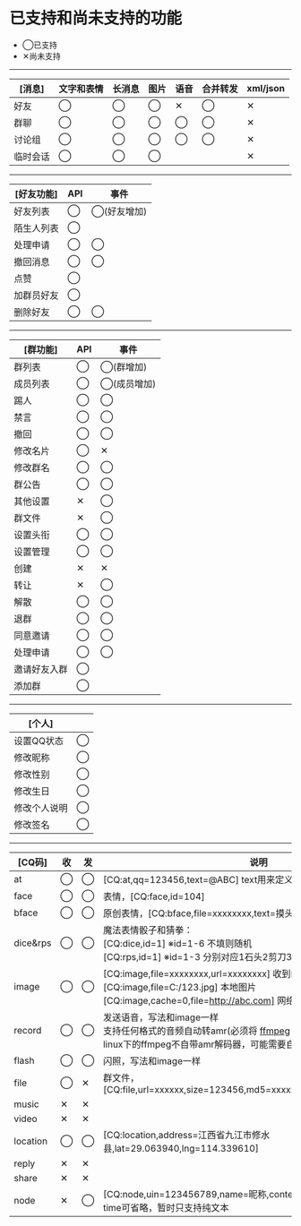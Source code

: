 # 已支持和尚未支持的功能

* ◯已支持
* ✕尚未支持

----

|[消息]|文字和表情|长消息|图片|语音|合并转发|xml/json|
|-|-|-|-|-|-|-|
|好友|◯|◯|◯|✕|◯|✕|
|群聊|◯|◯|◯|◯|◯|✕|
|讨论组|◯|◯|◯|◯|◯|✕|
|临时会话|◯|◯|◯|||✕|

----

|[好友功能]|API|事件|
|-|-|-|
|好友列表|◯|◯(好友增加)|
|陌生人列表|◯||
|处理申请|◯|◯|
|撤回消息|◯|◯|
|点赞|◯||
|加群员好友|◯||
|删除好友|◯|◯|


----

|[群功能]|API|事件|
|-|-|-|
|群列表|◯|◯(群增加)|
|成员列表|◯|◯(成员增加)|
|踢人|◯|◯|
|禁言|◯|◯|
|撤回|◯|◯|
|修改名片|◯|✕|
|修改群名|◯|◯|
|群公告|◯|◯|
|其他设置|✕|◯|
|群文件|✕|◯|
|设置头衔|◯|◯|
|设置管理|◯|◯|
|创建|✕|✕|
|转让|✕|◯|
|解散|◯|◯|
|退群|◯|◯|
|同意邀请|◯|◯|
|处理申请|◯|◯|
|邀请好友入群|◯||
|添加群|◯||

----

|[个人]||
|-|-|
|设置QQ状态|◯|
|修改昵称|◯|
|修改性别|◯|
|修改生日|◯|
|修改个人说明|◯|
|修改签名|◯|

----

|[CQ码]|收|发|说明|
|-|-|-|-|
|at|◯|◯|[CQ:at,qq=123456,text=@ABC] text用来定义@不到时的输出|
|face|◯|◯|表情，[CQ:face,id=104]
|bface|◯|◯|原创表情，[CQ:bface,file=xxxxxxxx,text=摸头]|
|dice&rps|◯|◯|魔法表情骰子和猜拳：<br>[CQ:dice,id=1] ※id=1-6 不填则随机<br>[CQ:rps,id=1] ※id=1-3 分别对应1石头2剪刀3布|
|image|◯|◯|[CQ:image,file=xxxxxxxx,url=xxxxxxxx] 收到的图片<br>[CQ:image,file=C:/123.jpg] 本地图片<br>[CQ:image,cache=0,file=http://abc.com] 网络图片|
|record|◯|◯|发送语音，写法和image一样<br>支持任何格式的音频自动转amr(必须将 [ffmpeg](http://ffmpeg.org/download.html) 加入环境变量path)<br>linux下的ffmpeg不自带amr解码器，可能需要自行编译ffmpeg|
|flash|◯|◯|闪照，写法和image一样|
|file|◯|✕|群文件，[CQ:file,url=xxxxxx,size=123456,md5=xxxxxx,duration=0,name=xxxxxx]|
|music|✕|✕|
|video|✕|✕|
|location|◯|◯|[CQ:location,address=江西省九江市修水县,lat=29.063940,lng=114.339610]|
|reply|✕|✕|
|share|✕|✕|
|node|✕|◯|[CQ:node,uin=123456789,name=昵称,content=消息内容,time=时间戳]<br>time可省略，暂时只支持纯文本|
